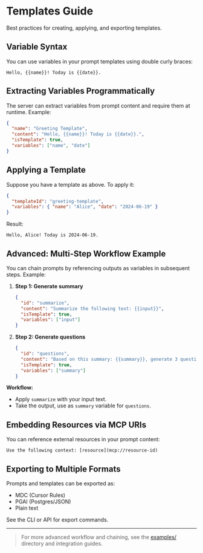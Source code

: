 # Templates Guide

Best practices for creating, applying, and exporting templates.

## Variable Syntax

You can use variables in your prompt templates using double curly braces:

```text
Hello, {{name}}! Today is {{date}}.
```

## Extracting Variables Programmatically

The server can extract variables from prompt content and require them at runtime. Example:

```json
{
  "name": "Greeting Template",
  "content": "Hello, {{name}}! Today is {{date}}.",
  "isTemplate": true,
  "variables": ["name", "date"]
}
```

## Applying a Template

Suppose you have a template as above. To apply it:

```json
{
  "templateId": "greeting-template",
  "variables": { "name": "Alice", "date": "2024-06-19" }
}
```

Result:

```
Hello, Alice! Today is 2024-06-19.
```

## Advanced: Multi-Step Workflow Example

You can chain prompts by referencing outputs as variables in subsequent steps. Example:

1. **Step 1: Generate summary**
   ```json
   {
     "id": "summarize",
     "content": "Summarize the following text: {{input}}",
     "isTemplate": true,
     "variables": ["input"]
   }
   ```
2. **Step 2: Generate questions**
   ```json
   {
     "id": "questions",
     "content": "Based on this summary: {{summary}}, generate 3 questions.",
     "isTemplate": true,
     "variables": ["summary"]
   }
   ```

**Workflow:**

- Apply `summarize` with your input text.
- Take the output, use as `summary` variable for `questions`.

## Embedding Resources via MCP URIs

You can reference external resources in your prompt content:

```text
Use the following context: [resource](mcp://resource-id)
```

## Exporting to Multiple Formats

Prompts and templates can be exported as:

- MDC (Cursor Rules)
- PGAI (Postgres/JSON)
- Plain text

See the CLI or API for export commands.

---

> For more advanced workflow and chaining, see the [examples/](../examples/) directory and integration guides.
